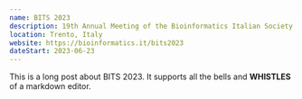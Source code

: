 ```yaml
---
name: BITS 2023
description: 19th Annual Meeting of the Bioinformatics Italian Society
location: Trento, Italy
website: https://bioinformatics.it/bits2023
dateStart: 2023-06-23
---
```

This is a long post about BITS 2023.
It supports all the bells and **WHISTLES** of a markdown editor.
